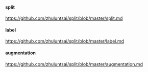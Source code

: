 #### split
https://github.com/zhuluntsai/split/blob/master/split.md

#### label
https://github.com/zhuluntsai/split/blob/master/label.md

#### augmentation
https://github.com/zhuluntsai/split/blob/master/augmentation.md
